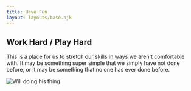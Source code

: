 ```yaml
---
title: Have Fun
layout: layouts/base.njk
---
```


## Work Hard / Play Hard

This is a place for us to stretch our skills in ways we aren't comfortable with.  It may be something super simple that we simply have not done before, or it may be something that no one has ever done before.

![Will doing his thing](http://25.media.tumblr.com/8fde35ba3e2ea1a846ee5b98ac80e8fb/tumblr_mt9e21BPIX1sfwumuo1_500.gif)
